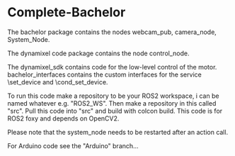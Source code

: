 # Complete-Bachelor
The bachelor package contains the nodes webcam_pub, camera_node, System_Node.

The dynamixel code package contains the node control_node.

The dynamixel_sdk contains code for the low-level control of the motor. bachelor_interfaces contains the custom interfaces for the service \set_device and \cond_set_device.

To run this code make a repository to be your ROS2 workspace, i can be named whatever e.g. "ROS2_WS". Then make a repository in this called "src". Pull this code into "src" and build with colcon build.
This code is for ROS2 foxy and depends on OpenCV2.

Please note that the system_node needs to be restarted after an action call.

For Arduino code see the "Arduino" branch...
